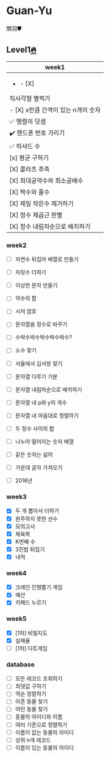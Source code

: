 # Guan-Yu
關羽🛡

## Level1[🔥](https://github.com/Oath-of-the-Peach-Garden/GuanYu)

| week1 |
|---|
| <ul><li>- [X] </li></ul> 직사각형 별찍기 |
| - [X] x만큼 간격이 있는 n개의 숫자 |
| :white_check_mark: 행렬의 덧셈 |
| :heavy_check_mark: 핸드폰 번호 가리기 |
| :white_check_mark: 하샤드 수 |
| [x] 평균 구하기 |
| [X] 콜라츠 추측 |
| [X] 최대공약수와 최소공배수 |
| [X] 짝수와 홀수 |
| [X] 제일 작은수 제거하기 |
| [X] 정수 제곱근 판별 |
| [X] 정수 내림차순으로 배치하기 |

### week2
- [ ] 자연수 뒤집어 배열로 만들기
- [ ] 자릿수 더하기
- [ ] 이상한 문자 만들기
- [ ] 약수의 합
- [ ] 시저 암호
- [ ] 문자열을 정수로 바꾸기
- [ ] 수박수박수박수박수박수?
- [ ] 소수 찾기
- [ ] 서울에서 김서방 찾기
- [ ] 문자열 다루기 기분
- [ ] 문자열 내림차순으로 배치하기
- [ ] 문자열 내 p와 y의 개수
- [ ] 문자열 내 마음대로 정렬하기
- [ ] 두 정수 사이의 합
- [ ] 나누어 떨어지는 숫자 배열
- [ ] 같은 숫자는 싫어
- [ ] 가운데 글자 가져오기
- [ ] 2016년


### week3
- [X] 두 개 뽑아서 더하기
- [X] 완주하지 못한 선수
- [X] 모의고사
- [X] 체육복
- [X] K번째 수
- [X] 3진법 뒤집기
- [X] 내적

### week4
- [X] 크레인 인형뽑기 게임
- [X] 예산
- [X] 키패드 누르기

### week5
- [X] [1차] 비밀지도
- [X] 실패율
- [ ] [1차] 다트게임

### database
- [ ] 모든 레코드 조회하기
- [ ] 최댓값 구하기
- [ ] 역순 정렬하기
- [ ] 아픈 동물 찾기
- [ ] 어린 동물 찾기
- [ ] 동물의 아이디와 이름
- [ ] 여러 기준으로 정렬하기
- [ ] 이름이 없는 동물의 아이디
- [ ] 상위 n개 레코드
- [ ] 이름이 있는 동물의 아이디
